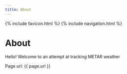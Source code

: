 ```yaml
---
title: About
---
```

{% include favicon.html %}
{% include navigation.html %}
# About

Hello! Welcome to an attempt at tracking METAR weather

Page url: {{ page.url }}
